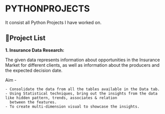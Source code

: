 # PYTHONPROJECTS
It consist all Python Projects I have worked on.

## 📂Project List

**1. Insurance Data Research:**

   The given data represents information about opportunities in the Insurance Market for different clients, 
   as well as information about the producers and the expected decision date. 
   
   Aim -
   
    - Consolidate the data from all the tables available in the Data tab.
    - Using Statistical techniques, bring out the insights from the data like hidden pattern, trends, associates & relation 
      between the features.
    - To create multi-dimension visual to showcase the insights.
